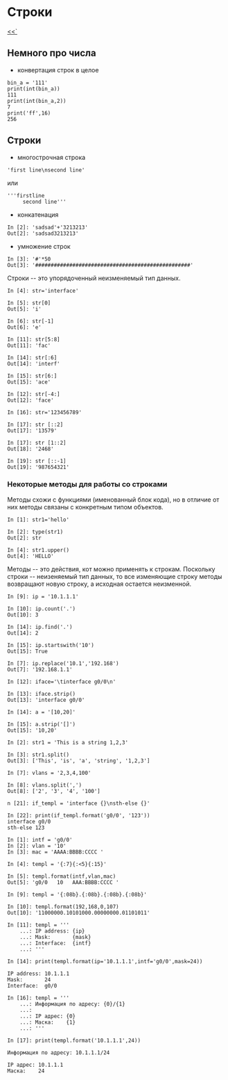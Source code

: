 # Строки

[<<`](index.md)

## Немного про числа

- конвертация строк в целое
```
bin_a = '111'
print(int(bin_a))
111
print(int(bin_a,2))
7
print('ff',16)
256
```

## Строки

- многострочная строка
```
'first line\nsecond line'
```
или

```
'''firstline
	 second line'''
```
- конкатенация

```
In [2]: 'sadsad'+'3213213'
Out[2]: 'sadsad3213213'
```
- умножение строк

```
In [3]: '#'*50
Out[3]: '##################################################'
```
Строки -- это упорядоченный неизменяемый тип данных.

```
In [4]: str='interface'

In [5]: str[0]
Out[5]: 'i'

In [6]: str[-1]
Out[6]: 'e'

In [11]: str[5:8]
Out[11]: 'fac'

In [14]: str[:6]
Out[14]: 'interf'

In [15]: str[6:]
Out[15]: 'ace'

In [12]: str[-4:]
Out[12]: 'face'

In [16]: str='123456789'

In [17]: str [::2]
Out[17]: '13579'

In [17]: str [1::2]
Out[18]: '2468'

In [19]: str [::-1]
Out[19]: '987654321'
```

### Некоторые методы для работы со строками

Методы схожи с функциями (именованный блок кода), но в отличие от них методы связаны с конкретным типом объектов.

```
In [1]: str1='hello'

In [2]: type(str1)
Out[2]: str

In [4]: str1.upper()
Out[4]: 'HELLO'
```

Методы  -- это действия, кот можно применять к строкам. Поскольку строки -- неизеняемый тип данных, то все изменяющие строку методы возвращают новую строку, а исходная остается неизменной.

```
In [9]: ip = '10.1.1.1'

In [10]: ip.count('.')
Out[10]: 3

In [14]: ip.find('.')
Out[14]: 2

In [15]: ip.startswith('10')
Out[15]: True

In [7]: ip.replace('10.1','192.168')
Out[7]: '192.168.1.1'

In [12]: iface='\tinterface g0/0\n'

In [13]: iface.strip()
Out[13]: 'interface g0/0'

In [14]: a = '[10,20]'

In [15]: a.strip('[]')
Out[15]: '10,20'

In [2]: str1 = 'This is a string 1,2,3'

In [3]: str1.split()
Out[3]: ['This', 'is', 'a', 'string', '1,2,3']

In [7]: vlans = '2,3,4,100'

In [8]: vlans.split(',')
Out[8]: ['2', '3', '4', '100']

n [21]: if_templ = 'interface {}\nsth-else {}'

In [22]: print(if_templ.format('g0/0', '123'))
interface g0/0
sth-else 123

In [1]: intf = 'g0/0'
In [2]: vlan = '10'
In [3]: mac = 'AAAA:BBBB:CCCC '

In [4]: templ = '{:7}{:<5}{:15}'

In [5]: templ.format(intf,vlan,mac)
Out[5]: 'g0/0   10   AAA:BBBB:CCCC '

In [9]: templ = '{:08b}.{:08b}.{:08b}.{:08b}'

In [10]: templ.format(192,168,0,107)
Out[10]: '11000000.10101000.00000000.01101011'

In [11]: templ = '''
    ...: IP address: {ip}
    ...: Mask:       {mask}
    ...: Interface:  {intf}
    ...: '''

In [14]: print(templ.format(ip='10.1.1.1',intf='g0/0',mask=24))

IP address: 10.1.1.1
Mask:       24
Interface:  g0/0

In [16]: templ = '''
    ...: Информация по адресу: {0}/{1}
    ...:
    ...: IP адрес: {0}
    ...: Маска:    {1}
    ...: '''

In [17]: print(templ.format('10.1.1.1',24))

Информация по адресу: 10.1.1.1/24

IP адрес: 10.1.1.1
Маска:    24
```




